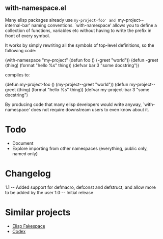 with-namespace.el
------------------

Many elisp packages already use `my-project-foo' and
`my-project--internal-bar' naming conventions. `with-namespace'
allows you to define a collection of functions, variables etc
without having to write the prefix in front of every symbol.

It works by simply rewriting all the symbols of top-level
definitions, so the following code:

(with-namespace "my-project"
    (defun foo () (-greet "world"))
    (defun -greet (thing) (format "hello %s" thing))
    (defvar bar 3 "some docstring"))

compiles to:

(defun my-project-foo () (my-project--greet "world"))
(defun my-project--greet (thing) (format "hello %s" thing))
(defvar my-project-bar 3 "some docstring")

By producing code that many elisp developers would write anyway,
`with-namespace' does not require downstream users to even know
about it.

Todo
===

* Document
* Explore importing from other namespaces (everything, public only, named only)

Changelog
===

1.1 -- Added support for defmacro, defconst and defstruct, and
allow more to be added by the user
1.0 -- Initial release

Similar projects
===

* [Elisp Fakespace](https://github.com/skeeto/elisp-fakespace/)
* [Codex](https://github.com/sigma/codex)
